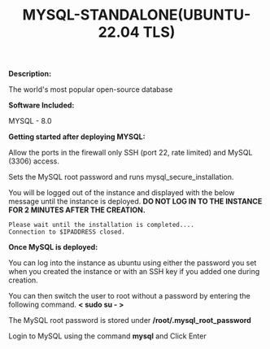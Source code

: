 ﻿---
title: MYSQL-STANDALONE(UBUNTU-22.04 TLS)
sidebar_label: MYSQL-STANDALONE
---

**Description:**

The world's most popular open-source database

**Software Included:**

MYSQL - 8.0

**Getting started after deploying MYSQL:**

Allow the ports in the firewall only SSH (port 22, rate limited) and MySQL (3306) access.

Sets the MySQL root password and runs mysql_secure_installation.

You will be logged out of the instance and displayed with the below message until the instance is deployed.  **DO NOT LOG IN TO THE INSTANCE FOR 2 MINUTES AFTER THE CREATION.**

```
Please wait until the installation is completed....
Connection to $IPADDRESS closed.
```

**Once MySQL is deployed:**

You can log into the instance as ubuntu using either the password you set when you created the instance or with an SSH key if you added one during creation.

You can then switch the user to root without a password by entering the following command.  **< sudo su - >**

The MySQL root password is stored under  **/root/.mysql_root_password**

Login to MySQL using the command  **mysql**  and Click Enter
